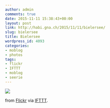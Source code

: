 ```yaml
---
author: admin
comments: true
date: 2015-11-11 15:38:43+00:00
layout: post
link: http://habi.gna.ch/2015/11/11/bielersee/
slug: bielersee
title: Bielersee
wordpress_id: 4093
categories:
- moblog
- photos
tags:
- flickr
- IFTTT
- moblog
- seerie
---
```


![](http://ift.tt/1MWLvIo)  

  

from [Flickr](http://flic.kr/p/AXzUfi) via [IFTTT](http://ift.tt/1c4nCfM).
